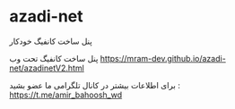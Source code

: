 # azadi-net
پنل ساخت کانفیگ خودکار

پنل ساخت کانفیگ تحت وب https://mram-dev.github.io/azadi-net/azadinetV2.html

برای اطلاعات بیشتر در کانال تلگرامی ما عضو بشید : https://t.me/amir_bahoosh_wd
